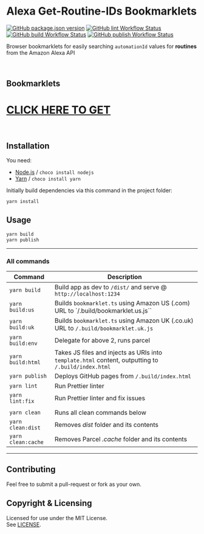 # Alexa Get-Routine-IDs Bookmarklets

[![GitHub package.json version](https://img.shields.io/github/package-json/v/jamiegluk/alexa-get-routine-ids-bookmarklets?color=blue)](https://github.com/jamiegluk/alexa-get-routine-ids-bookmarklets/releases)
[![GitHub lint Workflow Status](https://img.shields.io/github/workflow/status/jamiegluk/alexa-get-routine-ids-bookmarklets/Lint?label=lint)](https://github.com/jamiegluk/alexa-get-routine-ids-bookmarklets/actions?query=workflow%3A%22Lint%22)
[![GitHub build Workflow Status](https://img.shields.io/github/workflow/status/jamiegluk/alexa-get-routine-ids-bookmarklets/Build?label=build)](https://github.com/jamiegluk/alexa-get-routine-ids-bookmarklets/actions?query=workflow%3A%22Build%22)
[![GitHub publish Workflow Status](https://img.shields.io/github/workflow/status/jamiegluk/alexa-get-routine-ids-bookmarklets/Publish?label=publish)](https://github.com/jamiegluk/alexa-get-routine-ids-bookmarklets/actions?query=workflow%3A%22Publish%22)

Browser bookmarklets for easily searching `automationId` values for **routines** from the Amazon Alexa API

<br/>

## Bookmarklets

# [CLICK HERE TO GET](https://jamiegluk.github.io/alexa-get-routine-ids-bookmarklets)

<br/>

## Installation

You need:

- [Node.js](https://nodejs.org) / `choco install nodejs`
- [Yarn](https://yarnpkg.com/) / `choco install yarn`

Initially build dependencies via this command in the project folder:

```
yarn install
```

## Usage

```bash
yarn build
yarn publish
```

---

### All commands

| Command            | Description                                                                                         |
| ------------------ | --------------------------------------------------------------------------------------------------- |
| `yarn build`       | Build app as dev to `/dist/` and serve @ `http://localhost:1234`                                    |
| `yarn build:us`    | Builds `bookmarklet.ts` using Amazon US (.com) URL to `/.build/bookmarklet.us.js``                  |
| `yarn build:uk`    | Builds `bookmarklet.ts` using Amazon UK (.co.uk) URL to `/.build/bookmarklet.uk.js`                 |
| `yarn build:env`   | Delegate for above 2, runs parcel                                                                   |
| `yarn build:html`  | Takes JS files and injects as URIs into `template.html` content, outputting to `/.build/index.html` |
| `yarn publish`     | Deploys GitHub pages from `/.build/index.html`                                                      |
| `yarn lint`        | Run Prettier linter                                                                                 |
| `yarn lint:fix`    | Run Prettier linter and fix issues                                                                  |
|                    |
| `yarn clean`       | Runs all clean commands below                                                                       |
| `yarn clean:dist`  | Removes _dist_ folder and its contents                                                              |
| `yarn clean:cache` | Removes Parcel _.cache_ folder and its contents                                                     |

---

## Contributing

Feel free to submit a pull-request or fork as your own.

## Copyright & Licensing

Licensed for use under the MIT License.  
See [LICENSE](LICENSE).
